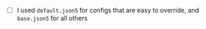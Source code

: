 - [ ] I used `default.json5` for configs that are easy to override, and `base.json5` for all others
